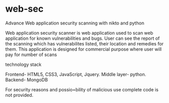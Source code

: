 # web-sec

Advance Web application security scanning with nikto and python

Web application security scanner is web application used to scan web application for known vulnerabilities and bugs. User can see the report of the scanning which has vulnerabilites listed, their location and remedies for them. This application is designed for commercial purpose where user will pay for number of scans


technology stack

Frontend- HTML5, CSS3, JavaScript, Jquery.
Middle layer- python.
Backend- MongoDB

For security reasons and possio=bility of malicious use complete code is not provided.
